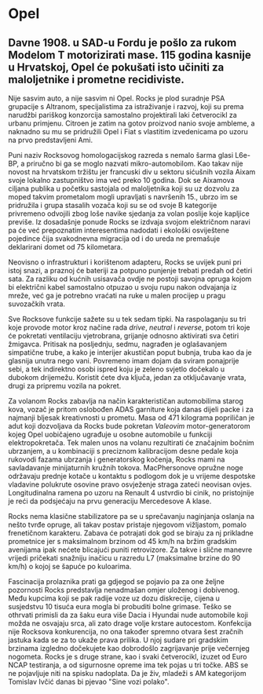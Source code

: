 # Opel 

## Davne 1908. u SAD-u Fordu je pošlo za rukom Modelom T motorizirati mase. 115 godina kasnije u Hrvatskoj, Opel će pokušati isto učiniti za maloljetnike i prometne recidiviste.

Nije sasvim auto, a nije sasvim ni Opel. Rocks je plod suradnje PSA grupacije s Altranom, specijalistima za istraživanje i razvoj, koji su prema narudžbi pariškog konzorcija samostalno projektirali laki četverocikl za urbanu primjenu. Citroen je zatim na gotov proizvod nanio svoje ambleme, a naknadno su mu se pridružili Opel i Fiat s vlastitim izvedenicama po uzoru na prvo predstavljeni Ami.

Puni naziv Rocksovog homologacijskog razreda s nemalo šarma glasi L6e-BP, a priručno bi ga se moglo nazvati mikro-automobilom. Kao takav nije novost na hrvatskom tržištu jer francuski div u sektoru sićušnih vozila Aixam svoje lokalno zastupništvo ima već preko 10 godina. Dok se Aixamova ciljana publika u početku sastojala od maloljetnika koji su uz dozvolu za moped takvim prometalom mogli upravljati s navršenih 15., ubrzo im se pridružila i grupa stasalih vozača koji su se od svoje B kategorije privremeno odvojili zbog loše navike sjedanja za volan poslije koje kapljice previše. Iz dosadašnje ponude Rocks se izdvaja svojom električnom naravi pa će već prepoznatim interesentima nadodati i ekološki osviještene pojedince čija svakodnevna migracija od i do ureda ne premašuje deklarirani domet od 75 kilometara.

Neovisno o infrastrukturi i korištenom adapteru, Rocks se uvijek puni pri istoj snazi, a praznoj će bateriji za potpuno punjenje trebati predah od četiri sata. Za razliku od kućnih usisavača ovdje ne postoji savojna opruga kojom bi električni kabel samostalno otpuzao u svoju rupu nakon odvajanja iz mreže, već ga je potrebno vraćati na ruke u malen procijep u pragu suvozačkih vrata.

Sve Rocksove funkcije sažete su u tek sedam tipki. Na raspolaganju su tri koje provode motor kroz načine rada *drive*, *neutral* i *reverse*, potom tri koje će pokretati ventilaciju vjetrobrana, grijanje odnosno aktivirati sva četiri žmigavca. Pritisak na posljednju, sedmu, nagrađen je oglašavanjem simpatične trube, a kako je interijer akustičan poput bubnja, truba kao da je glasnija unutra nego vani. Povremeno imam dojam da sviram ponajprije sebi, a tek indirektno osobi ispred koju je zeleno svjetlo dočekalo u dubokom drijemežu. Koristit ćete dva ključa, jedan za otključavanje vrata, drugi za pripremu vozila na pokret. 

Za volanom Rocks zabavlja na način karakterističan automobilima starog kova, vozač je pritom oslobođen ADAS garniture koja danas dijeli packe i za najmanji bljesak kreativnosti u prometu. Masa od 471 kilograma popriličan je adut koji dozvoljava da Rocks bude pokretan *Valeovim* motor-generatorom kojeg Opel uobičajeno ugrađuje u osobne automobile u funkciji elektropokretača. Tek malen unos na volanu rezultirati će značajnim bočnim ubrzanjem, a u kombinaciji s preciznom kalibracijom desne pedale koja rukovodi fazama ubrzanja i generatorskog kočenja, Rocks mami na savladavanje minijaturnih kružnih tokova. MacPhersonove opružne noge održavaju prednje kotače u kontaktu s podlogom dok je u vrijeme despotske vladavine polukrute osovine pravo osvježenje straga zateći neovisan ovjes. Longitudinalna ramena po uzoru na Renault 4 ustvrdio bi cinik, no pristojnije je reći da podsjećaju na prvu generaciju Mercedesove A klase. 

Rocks nema klasične stabilizatore pa se u sprečavanju naginjanja oslanja na nešto tvrđe opruge, ali takav postav pristaje njegovom vižljastom, pomalo frenetičnom karakteru. Zabava će potrajati dok god se biraju za nj prikladne prometnice jer s maksimalnom brzinom od 45 km/h na bržim gradskim avenijama ipak nećete blicajući puniti retrovizore. Za takve i slične manevre vrijedi pričekati snažniju inačicu u razredu L7 (maksimalne brzine do 90 km/h) o kojoj se šapuće po kuloarima. 

Fascinacija prolaznika prati ga gdjegod se pojavio pa za one željne pozornosti Rocks predstavlja nenadmašan omjer uloženog i dobivenog. Među kupcima koji se pak radije voze uz dozu diskrecije, cijena u susjedstvu 10 tisuća eura mogla bi probuditi bolne grimase. Teško se othrvati primisli da za šaku eura više Dacia i Hyundai nude automobile koji možda ne osvajaju srca, ali zato drage volje krstare autocestom. Konfekcija nije Rocksova konkurencija, no ona također spremno otvara šest zračnih jastuka kada se za to ukaže prava prilika. U njoj sudare pri gradskim brzinama izgledno dočekujete kao dobrodošlo zagrijavanje prije večernjeg nogometa. Rocks je s druge strane, kao i svaki četverocikl, izuzet od Euro NCAP testiranja, a od sigurnosne opreme ima tek pojas u tri točke. ABS se ne pojavljuje niti na spisku nadoplata. Da je živ, mladeži s AM kategorijom Tomislav Ivčić danas bi pjevao "Sine vozi polako".
